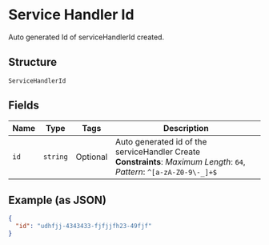 
# Service Handler Id

Auto generated Id of serviceHandlerId created.

## Structure

`ServiceHandlerId`

## Fields

| Name | Type | Tags | Description |
|  --- | --- | --- | --- |
| `id` | `string` | Optional | Auto generated id of the serviceHandler Create<br>**Constraints**: *Maximum Length*: `64`, *Pattern*: `^[a-zA-Z0-9\-_]+$` |

## Example (as JSON)

```json
{
  "id": "udhfjj-4343433-fjfjjfh23-49fjf"
}
```


